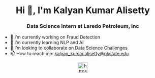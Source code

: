 <h1 align="center"> Hi 👋, I'm Kalyan Kumar Alisetty</h1>

<h3 align="center"> Data Science Intern at Laredo Petroleum, Inc  </h3>



- 🔭 I’m currently working on Fraud Detection
- 🌱 I’m currently learning NLP and AI
- 👯 I’m looking to collaborate on Data Science Challenges
- 📫 How to reach me: kalyan_kumar.alisetty@okstate.edu

<p align="center">
<a href="https://www.linkedin.com/in/kalyankumaralisetty/" target="blank"><img align="center" src="https://encrypted-tbn0.gstatic.com/images?q=tbn:ANd9GcTvem5pBhncZLUeCcT5Tg42tnB8k_Z-zoH1YA&usqp=CAU" alt="https://www.linkedin.com/in/kalyankumaralisetty/" height="32" width="32" /></a>
</p>
